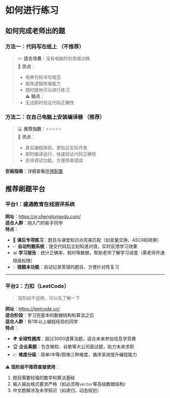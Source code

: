 # 如何进行练习

## 如何完成老师出的题

### 方法一：代码写在纸上 （不推荐）
> ✏️ **适合场景**：没有电脑时的思维训练  
> 📌 **优点**：  
> - 培养代码书写规范  
> - 锻炼逻辑思维能力  
> - 随时随地可以进行练习  
> ⚠️ **缺点**：  
> - 无法即时验证代码正确性  

### 方法二：在自己电脑上安装编译器 （推荐）
> 💻 **推荐指数**：⭐️⭐️⭐️⭐️⭐️  
> 🎯 **优点**：  
> - 真实编程体验，更贴近实际开发  
> - 即时编译运行，快速验证代码正确性  
> - 支持调试功能，方便排查错误  

**安装指南**：详细查看[环境配置](/foreword/01)  

## 推荐刷题平台

### 平台1：盛通教育在线测评系统 <br/>
**网址**：https://oj.shengtongedu.com/   <br/>
**适合人群**：刚入门的新手同学   <br/>
**特点**： <br/>
- 🎯 **课后专项练习**：题目与课堂知识点完美匹配（如变量交换、ASCII码转换）
- ✅ **自动判题系统**：提交代码后立刻知道对错，实时反馈学习效果
- 📊 **学习报告**：统计正确率、耗时等数据，帮助老师了解学习进度（需老师开通班级权限）
- 💡 **错题本功能**：自动记录答错的题目，方便针对性复习
---

### 平台2：力扣（LeetCode）
> 现阶段不适用，可以先了解一下

**网址**：https://leetcode.cn/ <br/>
**适合阶段**：学习完基本的数据结构和算法之后<br/>
**适合人群**：有1年以上编程经验的同学<br/>
**特点**：
- 🌍 **全球性题库**：超过3000道算法题，适合未来参加信息学竞赛  
- 🏆 **企业真题**：包含微软、谷歌等大公司面试题，助力未来求职  
- 📈 **难度分级**：简单/中等/困难三种难度，循序渐进提升编程能力  

⚠️ **现阶段不推荐直接使用**：  
1. 题目需要较强的数学和算法基础  
2. 输入输出格式要求严格（如必须用`vector`等高级数据结构）  
3. 中文题解涉及未学知识（如递归、动态规划）  


